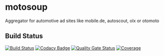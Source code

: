 # motosoup
Aggregator for automotive ad sites like mobile.de, autoscout, olx or otomoto

## Build Status
[![Build Status](https://travis-ci.org/baadamczyk/motosoup.svg?branch=master)](https://travis-ci.org/baadamczyk/motosoup)
[![Codacy Badge](https://api.codacy.com/project/badge/Grade/c9c7c3b6e6154c2db8fd0ad543525aa9)](https://www.codacy.com/manual/baadamczyk/motosoup?utm_source=github.com&amp;utm_medium=referral&amp;utm_content=baadamczyk/motosoup&amp;utm_campaign=Badge_Grade)
[![Quality Gate Status](https://sonarcloud.io/api/project_badges/measure?project=pl.baadamczyk%3Amotosoup&metric=alert_status)](https://sonarcloud.io/dashboard?id=pl.baadamczyk%3Amotosoup)
[![Coverage](https://sonarcloud.io/api/project_badges/measure?project=pl.baadamczyk%3Amotosoup&metric=coverage)](https://sonarcloud.io/dashboard?id=pl.baadamczyk%3Amotosoup)